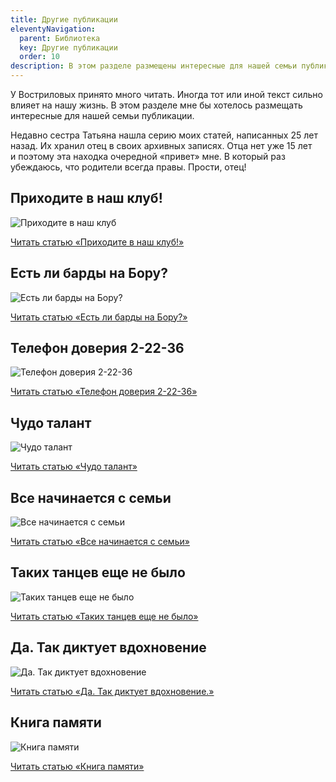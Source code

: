 ```yaml
---
title: Другие публикации
eleventyNavigation:
  parent: Библиотека
  key: Другие публикации
  order: 10
description: В этом разделе размещены интересные для нашей семьи публикации.
---
```


У&nbsp;Востриловых принято много читать. Иногда тот или иной текст сильно влияет на&nbsp;нашу жизнь. В&nbsp;этом разделе мне&nbsp;бы хотелось размещать интересные для&nbsp;нашей семьи публикации.

Недавно сестра Татьяна нашла серию моих статей, написанных 25&nbsp;лет назад. Их&nbsp;хранил отец в&nbsp;своих архивных записях. Отца нет уже 15&nbsp;лет и&nbsp;поэтому эта находка очередной &laquo;привет&raquo; мне. В&nbsp;который раз убеждаюсь, что родители всегда правы. Прости, отец!

## Приходите в наш клуб!

![Приходите в наш клуб](/assets/uploads/vostrilov-various/1_Prihodite_v_nash_club.jpg)

[Читать статью «Приходите в наш клуб!»](https://drive.google.com/file/d/1ttIanX7JKSQZ2RQskckfLABqRv4w5RxT/view?usp=sharing)

## Есть ли барды на Бору?

![Есть ли барды на Бору?](/assets/uploads/vostrilov-various/2_Est_li_bardi_na_Boru.jpg)

[Читать статью «Есть ли барды на Бору?»](https://drive.google.com/file/d/1Z9-URDRlSMvekO7P1KFXtEheBkHr6pzD/view?usp=sharing)

## Телефон доверия 2-22-36

![Телефон доверия 2-22-36](/assets/uploads/vostrilov-various/3_Telefon_doveriya_2-22-36.jpg)

[Читать статью «Телефон доверия 2-22-36»](https://drive.google.com/file/d/1lXeyglzWIrIHWPWq5hpE-XwdcS8b7Tjq/view?usp=sharing)

## Чудо талант

![Чудо талант](/assets/uploads/vostrilov-various/4_Chudo_talant.jpg)

[Читать статью «Чудо талант»](https://drive.google.com/file/d/11aMRcGqMsoe-3y3PY4VpABQhNTrdKkqJ/view?usp=sharing)

## Все начинается с семьи

![Все начинается с семьи](/assets/uploads/vostrilov-various/5_Vse_nachinaetsya_s_semi.jpg)

[Читать статью «Все начинается с семьи»](https://drive.google.com/file/d/1cuwz8aG5-lSCc5_bamP5A2O7zxy6zUJO/view?usp=sharing)

## Таких танцев еще не было

![Таких танцев еще не было](/assets/uploads/vostrilov-various/6_Takih_tancev_ese_ne_bilo.jpg)

[Читать статью «Таких танцев еще не было»](https://drive.google.com/file/d/1lbwFfmkstY_1hr1QhfAvD0Yq50Dz5H5_/view?usp=sharing)

## Да. Так диктует вдохновение

![Да. Так диктует вдохновение](/assets/uploads/vostrilov-various/7_Da.Tak_duktuet_vdohnovenie.jpg)

[Читать статью «Да. Так диктует вдохновение.»](https://drive.google.com/file/d/1N-FgvwwJbvi8gsi2gYGT_yH8FM89x5Sx/view?usp=sharing)

## Книга памяти

![Книга памяти](/assets/uploads/vostrilov-various/8_Kniga_pamyzti.jpg)

[Читать статью «Книга памяти»](https://drive.google.com/file/d/15nZSfeleWpLHV3hJlTqKHBm5TevZneNa/view?usp=sharing)
